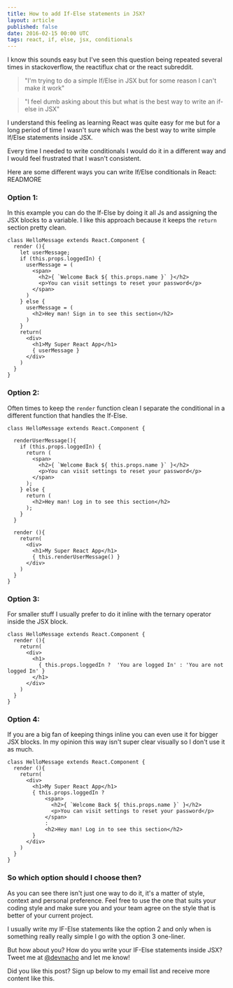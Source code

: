 ```yaml
---
title: How to add If-Else statements in JSX?
layout: article
published: false
date: 2016-02-15 00:00 UTC
tags: react, if, else, jsx, conditionals
---
```


I know this sounds easy but I've seen this question being repeated several times
in stackoverflow, the reactiflux chat or the react subreddit.

> "I'm trying to do a simple If/Else in JSX but for some reason I can't make it
> work"


> "I feel dumb asking about this but what is the best way to write an if-else in
> JSX"

I understand this feeling as learning React was quite easy for me but for a long period of time
I wasn't sure which was the best way to write simple If/Else statements inside JSX.

Every time I needed to write conditionals I would do it in a different way and I
would feel frustrated that I wasn't consistent.

Here are some different ways you can write If/Else conditionals in React:
READMORE

### Option 1:
In this example you can do the If-Else by doing it all Js and assigning the JSX
blocks to a variable. I like this approach because it keeps the `return` section
pretty clean.

```language-js
class HelloMessage extends React.Component {
  render (){
    let userMessage;
    if (this.props.loggedIn) {
      userMessage = (
        <span>
          <h2>{ `Welcome Back ${ this.props.name }` }</h2>
          <p>You can visit settings to reset your password</p>
        </span>
      )
    } else {
      userMessage = (
        <h2>Hey man! Sign in to see this section</h2>
      )
    }
    return(
      <div>
        <h1>My Super React App</h1>
        { userMessage }
      </div>
    )
  }
}
```

### Option 2: 
Often times to keep the `render` function clean I separate the conditional in a
different function that handles the If-Else.

```language-js
class HelloMessage extends React.Component {

  renderUserMessage(){
    if (this.props.loggedIn) {
      return (
        <span>
          <h2>{ `Welcome Back ${ this.props.name }` }</h2>
          <p>You can visit settings to reset your password</p>
        </span>
      );
    } else {
      return (
        <h2>Hey man! Log in to see this section</h2>
      );
    }
  }
  
  render (){        
    return(
      <div>
        <h1>My Super React App</h1>
        { this.renderUserMessage() }
      </div>
    )
  }
}
```

### Option 3: 
For smaller stuff I usually prefer to do it inline with the ternary operator
inside the JSX block.

```language-js
class HelloMessage extends React.Component {
  render (){        
    return(
      <div>
        <h1>
          { this.props.loggedIn ?  'You are logged In' : 'You are not logged In' }
        </h1>
      </div>
    )
  }
}
```

### Option 4: 
If you are a big fan of keeping things inline you can even use it for bigger JSX
blocks. In my opinion this way isn't super clear visually so I don't use it as
much.

```language-js
class HelloMessage extends React.Component {
  render (){
    return(
      <div>
        <h1>My Super React App</h1>
        { this.props.loggedIn ?
            <span>
              <h2>{ `Welcome Back ${ this.props.name }` }</h2>
              <p>You can visit settings to reset your password</p>
            </span>
            :
            <h2>Hey man! Log in to see this section</h2>
        }
      </div>
    )
  }
}
```

### So which option should I choose then?
As you can see there isn't just one way to do it, it's a matter of style,
context and personal preference. Feel free to use the one that suits your coding style and
make sure you and your team agree on the style that is better of your current
project.

I usually write my IF-Else statements like the option 2 and only when is
something really really simple I go with the option 3 one-liner.

But how about you? How do you write your IF-Else statements inside JSX? Tweet me
at [@devnacho](http://twitter.com/devnacho) and let me know!

Did you like this post? Sign up below to my email list and receive more content
like this.



